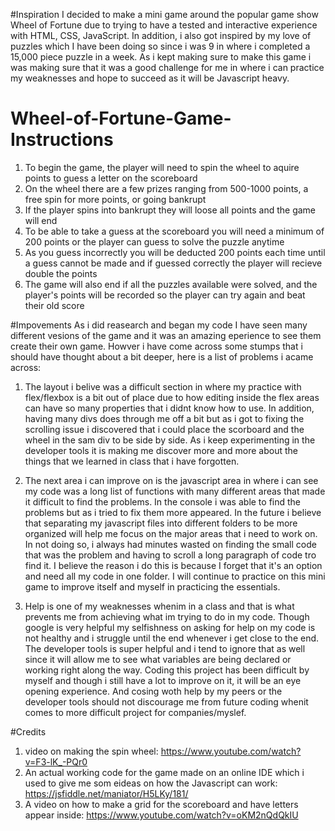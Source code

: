 #Inspiration 
I decided to make a mini game around the popular game show Wheel of Fortune due to trying to have a tested and interactive experience with HTML, CSS, JavaScript. In addition, i also got inspired by my love of puzzles which I 
have been doing so since i was 9 in where i completed a 15,000 piece puzzle in a week. As i kept making sure to make this game i was making sure that it was a good challenge for me in where i can practice my weaknesses and
hope to succeed as it will be Javascript heavy.

# Wheel-of-Fortune-Game-Instructions
1) To begin the game, the player will need to spin the wheel to aquire points to guess a letter on the scoreboard
2) On the wheel there are a few prizes ranging from 500-1000 points, a free spin for more points, or going bankrupt
3) If the player spins into bankrupt they will loose all points and the game will end
4) To be able to take a guess at the scoreboard you will need a minimum of 200 points or the player can guess to solve the puzzle anytime
5) As you guess incorrectly you will be deducted 200 points each time until a guess cannot be made and if guessed correctly the player will recieve double the points
6) The game will also end if all the puzzles available were solved, and the player's points will be recorded so the player can try again and beat their old score

#Impovements
As i did reasearch and began my code I have seen many different vesions of the game and it was an amazing eperience to see them create their own game. Howver i have come across some stumps that i should have thought about a
bit deeper, here is a list of problems i acame across:

1) The layout i belive was a difficult section in where my practice with flex/flexbox is a bit out of place due to how editing inside the flex areas can have so many properties that i didnt know how to use. In addition,
  having many divs does through me off a bit but as i got to fixing the scrolling issue i discovered that i could place the scorboard and the wheel in the sam div to be side by side. As i keep experimenting in the developer
  tools it is making me discover more and more about the things that we learned in class that i have forgotten.

2) The next area i can improve on is the javascript area in where i can see my code was a long list of functions with many different areas that made it difficult to find the problems. In the console i was able to find the
   problems but as i tried to fix them more appeared. In the future i believe that separating my javascript files into different folders to be more organized will help me focus on the major areas that i need to work on. In
   not doing so,  i always had minutes wasted on finding the small code that was the problem and having to scroll a long paragraph of code tro find it. I believe the reason i do this is because I forget that it's an option
   and need all my code in one folder. I will continue to practice on this mini game to improve itself and myself in practicing the essentials.

3) Help is one of my weaknesses whenim in a class and that is what prevents me from achieving what im trying to do in my code. Though google is very helpful my selfishness on asking for help on my code is not healthy and i
   struggle until the end whenever i get close to the end. The developer tools is super helpful and i tend to ignore that as well since it will allow me to see what variables are being declared or working right along the
   way. Coding this project has been difficult by myself and though i still have a lot to improve on it, it will be an eye opening experience. And cosing woth help by my peers or the developer tools should not discourage
   me from future coding whenit comes to more difficult project for companies/myslef. 

#Credits
1) video on making the spin wheel: https://www.youtube.com/watch?v=F3-lK_-PQr0
2) An actual working code for the game made on an online IDE which i used to give me som eideas on how the Javascript can work: https://jsfiddle.net/maniator/H5LKy/181/
3) A video on how to make a grid for the scoreboard and have letters appear inside: https://www.youtube.com/watch?v=oKM2nQdQkIU
